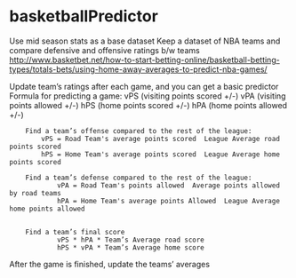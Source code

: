 # basketballPredictor
Use mid season stats as a base dataset
Keep a dataset of NBA teams and compare defensive and offensive ratings b/w teams
http://www.basketbet.net/how-to-start-betting-online/basketball-betting-types/totals-bets/using-home-away-averages-to-predict-nba-games/

Update team’s ratings after each game, and you can get a basic predictor
Formula for predicting a game:
        vPS (visiting points scored +/-)
        vPA (visiting points allowed +/-)
        hPS (home points scored +/-)
        hPA (home points allowed +/-)

        Find a team’s offense compared to the rest of the league:
            vPS = Road Team's average points scored  League Average road points scored
            hPS = Home Team's average points scored  League Average home points scored

        Find a team’s defense compared to the rest of the league:
                vPA = Road Team's points allowed  Average points allowed by road teams
                hPA = Home Team's average points Allowed  League Average home points allowed


        Find a team’s final score
                vPS * hPA * Team’s Average road score
                hPS * vPA * Team’s Average home score

After the game is finished, update the teams’ averages
